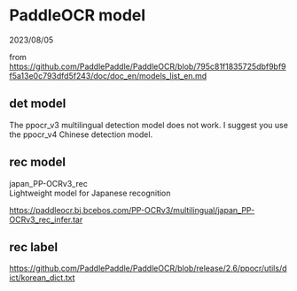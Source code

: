 # PaddleOCR model

2023/08/05

from <https://github.com/PaddlePaddle/PaddleOCR/blob/795c81f1835725dbf9bf9f5a13e0c793dfd5f243/doc/doc_en/models_list_en.md>

## det model

The ppocr_v3 multilingual detection model does not work. I suggest you use the ppocr_v4 Chinese detection model.

## rec model

japan_PP-OCRv3_rec  
Lightweight model for Japanese recognition

<https://paddleocr.bj.bcebos.com/PP-OCRv3/multilingual/japan_PP-OCRv3_rec_infer.tar>

## rec label

<https://github.com/PaddlePaddle/PaddleOCR/blob/release/2.6/ppocr/utils/dict/korean_dict.txt>
